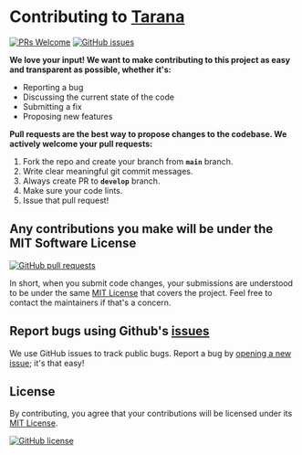 # Contributing to [Tarana](https://github.com/flyingsonu122/tarana)

[![PRs Welcome](https://img.shields.io/badge/PRs-welcome-brightgreen.svg?style=flat&logo=git&logoColor=white)](https://github.com/flyingsonu122/tarana/pulls) [![GitHub issues](https://img.shields.io/github/issues/flyingsonu122/tarana?logo=github&color=red)](https://github.com/flyingsonu122/tarana/issues) 

**We love your input! We want to make contributing to this project as easy and transparent as possible, whether it's:**

- Reporting a bug
- Discussing the current state of the code
- Submitting a fix
- Proposing new features

**Pull requests are the best way to propose changes to the codebase. We actively welcome your pull requests:**

1. Fork the repo and create your branch from **`main`** branch.
2. Write clear meaningful git commit messages.
3. Always create PR to **`develop`** branch.
4. Make sure your code lints.
5. Issue that pull request!

## Any contributions you make will be under the MIT Software License

[![GitHub pull requests](https://img.shields.io/github/issues-pr-closed/flyingsonu122/tarana?color=lightgray&logo=github)](https://github.com/flyingsonu122/tarana/pulls?q=is%3Apr+is%3Aclosed)

In short, when you submit code changes, your submissions are understood to be under the same [MIT License](https://github.com/flyingsonu122/tarana/blob/main/LICENSE) that covers the project. Feel free to contact the maintainers if that's a concern.

## Report bugs using Github's [issues](https://github.com/flyingsonu122/tarana/issues)

We use GitHub issues to track public bugs. Report a bug by [opening a new issue](https://github.com/flyingsonu122/tarana/issues/new); it's that easy!

## License

By contributing, you agree that your contributions will be licensed under its [MIT License](https://github.com/flyingsonu122/tarana/blob/main/LICENSE).

[![GitHub license](https://img.shields.io/github/license/flyingsonu122/tarana?logo=github)](https://github.com/flyingsonu122/tarana/blob/main/LICENSE)
